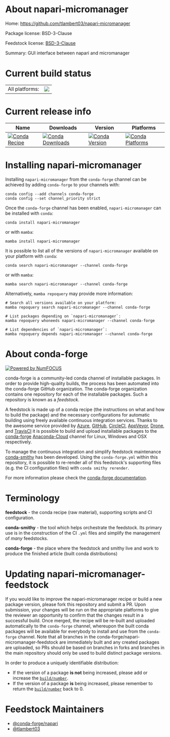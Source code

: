 About napari-micromanager
=========================

Home: https://github.com/tlambert03/napari-micromanager

Package license: BSD-3-Clause

Feedstock license: [BSD-3-Clause](https://github.com/conda-forge/napari-micromanager-feedstock/blob/main/LICENSE.txt)

Summary: GUI interface between napari and micromanager

Current build status
====================


<table><tr><td>All platforms:</td>
    <td>
      <a href="https://dev.azure.com/conda-forge/feedstock-builds/_build/latest?definitionId=15428&branchName=main">
        <img src="https://dev.azure.com/conda-forge/feedstock-builds/_apis/build/status/napari-micromanager-feedstock?branchName=main">
      </a>
    </td>
  </tr>
</table>

Current release info
====================

| Name | Downloads | Version | Platforms |
| --- | --- | --- | --- |
| [![Conda Recipe](https://img.shields.io/badge/recipe-napari--micromanager-green.svg)](https://anaconda.org/conda-forge/napari-micromanager) | [![Conda Downloads](https://img.shields.io/conda/dn/conda-forge/napari-micromanager.svg)](https://anaconda.org/conda-forge/napari-micromanager) | [![Conda Version](https://img.shields.io/conda/vn/conda-forge/napari-micromanager.svg)](https://anaconda.org/conda-forge/napari-micromanager) | [![Conda Platforms](https://img.shields.io/conda/pn/conda-forge/napari-micromanager.svg)](https://anaconda.org/conda-forge/napari-micromanager) |

Installing napari-micromanager
==============================

Installing `napari-micromanager` from the `conda-forge` channel can be achieved by adding `conda-forge` to your channels with:

```
conda config --add channels conda-forge
conda config --set channel_priority strict
```

Once the `conda-forge` channel has been enabled, `napari-micromanager` can be installed with `conda`:

```
conda install napari-micromanager
```

or with `mamba`:

```
mamba install napari-micromanager
```

It is possible to list all of the versions of `napari-micromanager` available on your platform with `conda`:

```
conda search napari-micromanager --channel conda-forge
```

or with `mamba`:

```
mamba search napari-micromanager --channel conda-forge
```

Alternatively, `mamba repoquery` may provide more information:

```
# Search all versions available on your platform:
mamba repoquery search napari-micromanager --channel conda-forge

# List packages depending on `napari-micromanager`:
mamba repoquery whoneeds napari-micromanager --channel conda-forge

# List dependencies of `napari-micromanager`:
mamba repoquery depends napari-micromanager --channel conda-forge
```


About conda-forge
=================

[![Powered by
NumFOCUS](https://img.shields.io/badge/powered%20by-NumFOCUS-orange.svg?style=flat&colorA=E1523D&colorB=007D8A)](https://numfocus.org)

conda-forge is a community-led conda channel of installable packages.
In order to provide high-quality builds, the process has been automated into the
conda-forge GitHub organization. The conda-forge organization contains one repository
for each of the installable packages. Such a repository is known as a *feedstock*.

A feedstock is made up of a conda recipe (the instructions on what and how to build
the package) and the necessary configurations for automatic building using freely
available continuous integration services. Thanks to the awesome service provided by
[Azure](https://azure.microsoft.com/en-us/services/devops/), [GitHub](https://github.com/),
[CircleCI](https://circleci.com/), [AppVeyor](https://www.appveyor.com/),
[Drone](https://cloud.drone.io/welcome), and [TravisCI](https://travis-ci.com/)
it is possible to build and upload installable packages to the
[conda-forge](https://anaconda.org/conda-forge) [Anaconda-Cloud](https://anaconda.org/)
channel for Linux, Windows and OSX respectively.

To manage the continuous integration and simplify feedstock maintenance
[conda-smithy](https://github.com/conda-forge/conda-smithy) has been developed.
Using the ``conda-forge.yml`` within this repository, it is possible to re-render all of
this feedstock's supporting files (e.g. the CI configuration files) with ``conda smithy rerender``.

For more information please check the [conda-forge documentation](https://conda-forge.org/docs/).

Terminology
===========

**feedstock** - the conda recipe (raw material), supporting scripts and CI configuration.

**conda-smithy** - the tool which helps orchestrate the feedstock.
                   Its primary use is in the construction of the CI ``.yml`` files
                   and simplify the management of *many* feedstocks.

**conda-forge** - the place where the feedstock and smithy live and work to
                  produce the finished article (built conda distributions)


Updating napari-micromanager-feedstock
======================================

If you would like to improve the napari-micromanager recipe or build a new
package version, please fork this repository and submit a PR. Upon submission,
your changes will be run on the appropriate platforms to give the reviewer an
opportunity to confirm that the changes result in a successful build. Once
merged, the recipe will be re-built and uploaded automatically to the
`conda-forge` channel, whereupon the built conda packages will be available for
everybody to install and use from the `conda-forge` channel.
Note that all branches in the conda-forge/napari-micromanager-feedstock are
immediately built and any created packages are uploaded, so PRs should be based
on branches in forks and branches in the main repository should only be used to
build distinct package versions.

In order to produce a uniquely identifiable distribution:
 * If the version of a package **is not** being increased, please add or increase
   the [``build/number``](https://docs.conda.io/projects/conda-build/en/latest/resources/define-metadata.html#build-number-and-string).
 * If the version of a package **is** being increased, please remember to return
   the [``build/number``](https://docs.conda.io/projects/conda-build/en/latest/resources/define-metadata.html#build-number-and-string)
   back to 0.

Feedstock Maintainers
=====================

* [@conda-forge/napari](https://github.com/conda-forge/napari/)
* [@tlambert03](https://github.com/tlambert03/)

